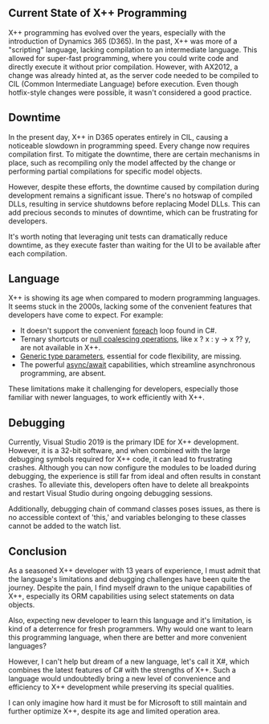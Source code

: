 ## Current State of X++ Programming
X++ programming has evolved over the years, especially with the introduction of Dynamics 365 (D365). In the past, X++ was more of a "scripting" language, lacking compilation to an intermediate language. This allowed for super-fast programming, where you could write code and directly execute it without prior compilation. However, with AX2012, a change was already hinted at, as the server code needed to be compiled to CIL (Common Intermediate Language) before execution. Even though hotfix-style changes were possible, it wasn't considered a good practice.

## Downtime
In the present day, X++ in D365 operates entirely in CIL, causing a noticeable slowdown in programming speed. Every change now requires compilation first. To mitigate the downtime, there are certain mechanisms in place, such as recompiling only the model affected by the change or performing partial compilations for specific model objects.

However, despite these efforts, the downtime caused by compilation during development remains a significant issue. There's no hotswap of compiled DLLs, resulting in service shutdowns before replacing Model DLLs. This can add precious seconds to minutes of downtime, which can be frustrating for developers.

It's worth noting that leveraging unit tests can dramatically reduce downtime, as they execute faster than waiting for the UI to be available after each compilation.

## Language
X++ is showing its age when compared to modern programming languages. It seems stuck in the 2000s, lacking some of the convenient features that developers have come to expect. For example:

- It doesn't support the convenient [foreach](https://learn.microsoft.com/en-us/dotnet/csharp/language-reference/statements/iteration-statements#the-foreach-statement) loop found in C#.
- Ternary shortcuts or [null coalescing operations](https://learn.microsoft.com/en-us/dotnet/csharp/language-reference/operators/null-coalescing-operator), like x ? x : y -> x ?? y, are not available in X++.
- [Generic type parameters](https://learn.microsoft.com/en-us/dotnet/csharp/programming-guide/generics/generic-type-parameters), essential for code flexibility, are missing.
- The powerful [async/await](https://learn.microsoft.com/en-us/dotnet/csharp/asynchronous-programming/async-scenarios) capabilities, which streamline asynchronous programming, are absent.

These limitations make it challenging for developers, especially those familiar with newer languages, to work efficiently with X++.

## Debugging
Currently, Visual Studio 2019 is the primary IDE for X++ development. However, it is a 32-bit software, and when combined with the large debugging symbols required for X++ code, it can lead to frustrating crashes. Although you can now configure the modules to be loaded during debugging, the experience is still far from ideal and often results in constant crashes. To alleviate this, developers often have to delete all breakpoints and restart Visual Studio during ongoing debugging sessions.

Additionally, debugging chain of command classes poses issues, as there is no accessible context of 'this,' and variables belonging to these classes cannot be added to the watch list.

## Conclusion
As a seasoned X++ developer with 13 years of experience, I must admit that the language's limitations and debugging challenges have been quite the journey. Despite the pain, I find myself drawn to the unique capabilities of X++, especially its ORM capabilities using select statements on data objects.

Also, expecting new developer to learn this language and it's limitation, is kind of a deterrence for fresh programmers. Why would one want to learn this programming language, when there are better and more convenient languages?

However, I can't help but dream of a new language, let's call it X#, which combines the latest features of C# with the strengths of X++. Such a language would undoubtedly bring a new level of convenience and efficiency to X++ development while preserving its special qualities.

I can only imagine how hard it must be for Microsoft to still maintain and further optimize X++, despite its age and limited operation area.
